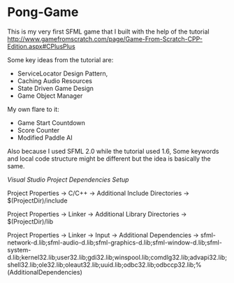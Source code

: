 # Pong-Game

This is my very first SFML game that I built with the help of the tutorial http://www.gamefromscratch.com/page/Game-From-Scratch-CPP-Edition.aspx#CPlusPlus

Some key ideas from the tutorial are: 
  - ServiceLocator Design Pattern,  
  - Caching Audio Resources
  - State Driven Game Design
  - Game Object Manager
  
My own flare to it:
  - Game Start Countdown
  - Score Counter
  - Modified Paddle AI
  
Also because I used SFML 2.0 while the tutorial used 1.6, Some keywords and local code structure might be different but the idea is basically the same.

*Visual Studio Project Dependencies Setup*

Project Properties -> C/C++ -> Additional Include Directories -> $(ProjectDir)/include

Project Properties -> Linker -> Additional Library Directories -> $(ProjectDir)/lib

Project Properties -> Linker -> Input -> Additional Dependencies -> sfml-network-d.lib;sfml-audio-d.lib;sfml-graphics-d.lib;sfml-window-d.lib;sfml-system-d.lib;kernel32.lib;user32.lib;gdi32.lib;winspool.lib;comdlg32.lib;advapi32.lib;shell32.lib;ole32.lib;oleaut32.lib;uuid.lib;odbc32.lib;odbccp32.lib;%(AdditionalDependencies)
